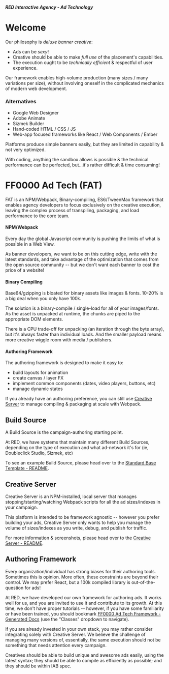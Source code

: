 ##### RED Interactive Agency - Ad Technology

# Welcome

Our philosophy is *deluxe banner creative*: 
  * Ads can be *sexy*!
  * Creative should be able to make *full use* of the placement's capabilities.
  * The execution ought to be *technically efficient* & respectful of user experience.

Our framework enables high-volume production (many sizes / many variations per size), without involving oneself in the complicated mechanics of modern web development.

### Alternatives
  * Google Web Designer
  * Adobe Animate
  * Sizmek Builder
  * Hand-coded HTML / CSS / JS
  * Web-app focused frameworks like React / Web Components / Ember

Platforms produce simple banners easily, but they are limited in capability & not very optimized. 

With coding, anything the sandbox allows is possible & the technical performance can be perfected, but...it's rather difficult & time consuming!

# FF0000 Ad Tech (FAT)

FAT is an NPM/Webpack, Binary-compiling, ES6/TweenMax framework that enables agency developers to focus exclusively on the creative execution, leaving the complex process of transpiling, packaging, and load performance to the core team.

#### NPM/Webpack

Every day the global Javascript community is pushing the limits of what is possible in a Web View. 

As banner developers, we want to be on this cutting edge, write with the latest standards, and take advantage of the optimization that comes from the open source community -- but we don't want each banner to cost the price of a website!

#### Binary Compiling

Base64/gzipping is bloated for binary assets like images & fonts. 10-20% is a big deal when you only have 100k.

The solution is a binary-compile / single-load for all of your images/fonts. As the asset is unpacked at runtime, the chunks are piped to the appropriate DOM elements. 

There is a CPU trade-off for unpacking (an iteration through the byte array), but it's always faster than individual loads. And the smaller payload means more creative wiggle room with media / publishers.

#### Authoring Framework

The authoring framework is designed to make it easy to:
  * build layouts for animation
  * create canvas / layer FX
  * implement common components (dates, video players, buttons, etc)
  * manage dynamic states
  
If you already have an authoring preference, you can still use [Creative Server](https://github.com/ff0000-ad-tech/wp-creative-server/blob/master/README.md) to manage compiling & packaging at scale with Webpack.

## Build Source

A Build Source is the campaign-authoring starting point. 

At RED, we have systems that maintain many different Build Sources, depending on the type of execution and what ad-network it's for (ie, Doubleclick Studio, Sizmek, etc) 

To see an example Build Source, please head over to the [Standard Base Template - README](https://github.com/ff0000-ad-tech/tmpl-standard-base/blob/master/README.md).

## Creative Server

Creative Server is an NPM-installed, local server that manages stopping/starting/watching Webpack scripts for all the ad sizes/indexes in your campaign.

This platform is intended to be framework agnostic -- however you prefer building your ads, Creative Server only wants to help you manage the volume of sizes/indexes as you write, debug, and publish for traffic.

For more information & screenshots, please head over to the [Creative Server - README](https://github.com/ff0000-ad-tech/wp-creative-server/blob/master/README.md).

## Authoring Framework

Every organization/individual has strong biases for their authoring tools. Sometimes this is opinion. More often, these constraints are beyond their control. We may prefer React, but a 100k compiled library is out-of-the-question for ads!

At RED, we have developed our own framework for authoring ads. It works well for us, and you are invited to use it and contribute to its growth. At this time, we don't have proper tutorials -- however, if you have some familiarity or have been trained, you should bookmark [FF0000 Ad Tech Framework - Generated Docs](https://ff0000-ad-tech.github.io/ad-docs/) (use the "Classes" dropdown to navigate). 

If you are already invested in your own stack, you may rather consider integrating solely with Creative Server. We believe the challenge of managing many versions of, essentially, the same execution should not be something that needs attention every campaign. 

Creatives should be able to build unique and awesome ads easily, using the latest syntax; they should be able to compile as efficiently as possible; and they should be within IAB spec.
